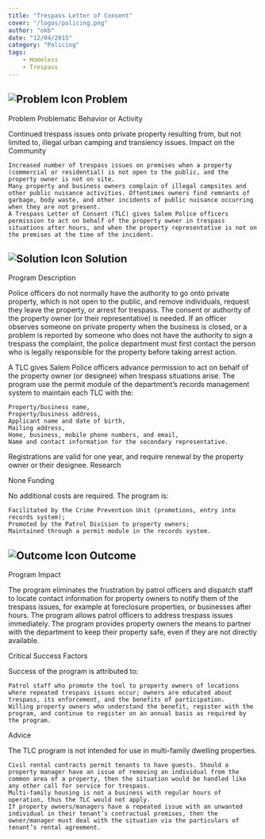 ```yaml
---
title: "Trespass Letter of Consent"
cover: "/logos/policing.png"
author: "okb"
date: "12/04/2015"
category: "Policing"
tags:
    - Homeless
    - Trespass   
---
```


## ![Problem Icon](https://github.com/google/material-design-icons/raw/master/alert/1x_web/ic_error_outline_black_48dp.png "Problem") Problem

Problem
Problematic Behavior or Activity

Continued trespass issues onto private property resulting from, but not limited to, illegal urban camping and transiency issues.
Impact on the Community

    Increased number of trespass issues on premises when a property (commercial or residential) is not open to the public, and the property owner is not on site.
    Many property and business owners complain of illegal campsites and other public nuisance activities. Oftentimes owners find remnants of garbage, body waste, and other incidents of public nuisance occurring when they are not present.
    A Trespass Letter of Consent (TLC) gives Salem Police officers permission to act on behalf of the property owner in trespass situations after hours, and when the property representative is not on the premises at the time of the incident.


## ![Solution Icon](https://github.com/google/material-design-icons/raw/master/action/1x_web/ic_lightbulb_outline_black_48dp.png "Solution") Solution

Program Description

Police officers do not normally have the authority to go onto private property, which is not open to the public, and remove individuals, request they leave the property, or arrest for trespass. The consent or authority of the property owner (or their representative) is needed. If an officer observes someone on private property when the business is closed, or a problem is reported by someone who does not have the authority to sign a trespass the complaint, the police department must first contact the person who is legally responsible for the property before taking arrest action.

A TLC gives Salem Police officers advance permission to act on behalf of the property owner (or designee) when trespass situations arise. The program use the permit module of the department’s records management system to maintain each TLC with the:

    Property/business name,
    Property/business address,
    Applicant name and date of birth,
    Mailing address,
    Home, business, mobile phone numbers, and email,
    Name and contact information for the secondary representative.

Registrations are valid for one year, and require renewal by the property owner or their designee.
Research

None
Funding

No additional costs are required. The program is:

    Facilitated by the Crime Prevention Unit (promotions, entry into records system);
    Promoted by the Patrol Division to property owners;
    Maintained through a permit module in the records system.


## ![Outcome Icon](https://github.com/google/material-design-icons/raw/master/action/1x_web/ic_view_list_black_48dp.png "Outcome") Outcome

Program Impact

The program eliminates the frustration by patrol officers and dispatch staff to locate contact information for property owners to notify them of the trespass issues, for example at foreclosure properties, or businesses after hours. The program allows patrol officers to address trespass issues immediately. The program provides property owners the means to partner with the department to keep their property safe, even if they are not directly available.

Critical Success Factors

Success of the program is attributed to:

    Patrol staff who promote the tool to property owners of locations where repeated trespass issues occur; owners are educated about trespass, its enforcement, and the benefits of participation.
    Willing property owners who understand the benefit, register with the program, and continue to register on an annual basis as required by the program.

Advice

The TLC program is not intended for use in multi-family dwelling properties.

    Civil rental contracts permit tenants to have guests. Should a property manager have an issue of removing an individual from the common area of a property, then the situation would be handled like any other call for service for trespass.
    Multi-family housing is not a business with regular hours of operation, thus the TLC would not apply.
    If property owners/managers have a repeated issue with an unwanted individual in their tenant’s contractual premises, then the owner/manager must deal with the situation via the particulars of tenant’s rental agreement.
